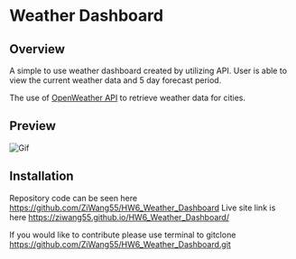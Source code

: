 # Weather Dashboard

## Overview

A simple to use weather dashboard created by utilizing API. User is able to view the current weather data and 5 day forecast period.

The use of [OpenWeather API](https://openweathermap.org/api) to retrieve weather data for cities.

## Preview

![Gif]()

## Installation

Repository code can be seen here https://github.com/ZiWang55/HW6_Weather_Dashboard
Live site link is here https://ziwang55.github.io/HW6_Weather_Dashboard/

If you would like to contribute please use terminal to gitclone https://github.com/ZiWang55/HW6_Weather_Dashboard.git
